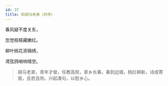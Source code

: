 ```yaml
---
id: 37
title: 和胡马老弟（并序）
---
```

春风疑不度关东，

忽觉枝桠藏嫩红。

柳叶桃花添锦绣，

鸢弦鸽哨响晴空。

> 胡马老弟，青年才俊，任教高校，家乡长春。春到边城，桃红柳新。诗成寄我，且悲且欣。兴起凑句，以慰乡心。
